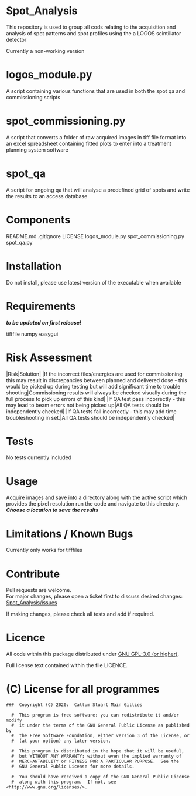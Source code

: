 # Spot_Analysis

This repository is used to group all cods relating to the acquisition and
analysis of spot patterns and spot profiles using the a LOGOS scintillator
detector

Currently a non-working version

# logos_module.py

A script containing various functions that are used in both the spot qa and
commissioning scripts

# spot_commissioning.py

A script that converts a folder of raw acquired images in tiff file format into
an excel spreadsheet containing fitted plots to enter into a treatment planning
system software

# spot_qa

A script for ongoing qa that will analyse a predefined grid of spots and write
the results to an access database

# Components

README.md
.gitignore
LICENSE
logos_module.py
spot_commissioning.py
spot_qa.py

# Installation

Do not install, please use latest version of the executable when available

# Requirements

***to be updated on first release!***

tifffile
numpy
easygui

# Risk Assessment

|Risk|Solution|
|If the incorrect files/energies are used for commissioning this may result
in discrepancies between planned and delivered dose - this would be picked up
during testing but will add significant time to trouble shooting|Commissioning
results will always be checked visually during the full process to pick up
errors of this kind|
|If QA test pass incorrectly - this may lead to beam errors not being picked
up|All QA tests should be independently checked|
|If QA tests fail incorrectly - this may add time troubleshooting in set.|All
QA tests should be independently checked|


# Tests

No tests currently included

# Usage

Acquire images and save into a directory along with the active script which
provides the pixel resolution
run the code and navigate to this directory.
***Choose a location to save the results***

# Limitations / Known Bugs

Currently only works for tifffiles

# Contribute

Pull requests are welcome.  
For major changes, please open a ticket first to discuss desired changes:  
[Spot_Analysis/issues](http://github.com/UCLHp/Spot_Analysis/issues)

If making changes, please check all tests and add if required.

# Licence

All code within this package distributed under [GNU GPL-3.0 (or higher)](https://opensource.org/licenses/GPL-3.0).

Full license text contained within the file LICENCE.

# (C) License for all programmes

```
###  Copyright (C) 2020:  Callum Stuart Main Gillies

  #  This program is free software: you can redistribute it and/or modify
  #  it under the terms of the GNU General Public License as published by
  #  the Free Software Foundation, either version 3 of the License, or
  #  (at your option) any later version.

  #  This program is distributed in the hope that it will be useful,
  #  but WITHOUT ANY WARRANTY; without even the implied warranty of
  #  MERCHANTABILITY or FITNESS FOR A PARTICULAR PURPOSE.  See the
  #  GNU General Public License for more details.

  #  You should have received a copy of the GNU General Public License
  #  along with this program.  If not, see <http://www.gnu.org/licenses/>.
```
